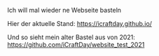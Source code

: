 Ich will mal wieder ne Webseite basteln

Hier der aktuelle Stand: https://icraftday.github.io/


Und so sieht mein alter Bastel aus von 2021: https://github.com/iCraftDay/website_test_2021
